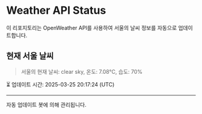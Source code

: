 
# Weather API Status

이 리포지토리는 OpenWeather API를 사용하여 서울의 날씨 정보를 자동으로 업데이트합니다.

## 현재 서울 날씨
> 서울의 현재 날씨: clear sky, 온도: 7.08°C, 습도: 70%

⏳ 업데이트 시간: 2025-03-25 20:17:24 (UTC)

---
자동 업데이트 봇에 의해 관리됩니다.
